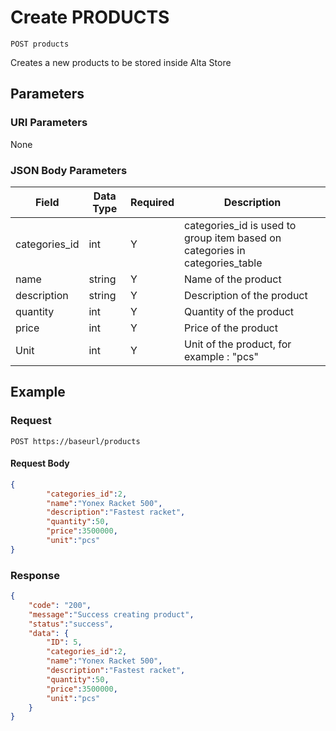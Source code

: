 # Create PRODUCTS

    POST products
    
Creates a new products to be stored inside Alta Store




## Parameters
### URI Parameters
None
### JSON Body Parameters
Field | Data Type | Required | Description
--- | --- | --- | ---
categories_id | int| Y | categories_id is used to group item based on categories in categories_table
name | string | Y | Name of the product 
description | string | Y | Description of the product
quantity | int | Y | Quantity of the product 
price | int | Y | Price of the product
Unit | int | Y | Unit of the product, for example : "pcs"

## Example
### Request

    POST https://baseurl/products

#### Request Body 
```json
{
        "categories_id":2,
        "name":"Yonex Racket 500",
        "description":"Fastest racket",
        "quantity":50,
        "price":3500000,
        "unit":"pcs"
}
```

### Response
``` json
{
    "code": "200",
    "message":"Success creating product",
    "status":"success",
    "data": {
        "ID": 5,
        "categories_id":2,
        "name":"Yonex Racket 500",
        "description":"Fastest racket",
        "quantity":50,
        "price":3500000,
        "unit":"pcs"
    }
}
```
